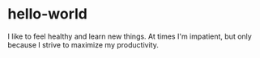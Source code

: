 # hello-world
I like to feel healthy and learn new things. At times I'm impatient, but only because I strive to maximize my productivity.
